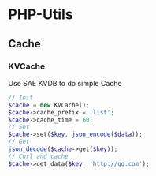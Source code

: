 # PHP-Utils

## Cache

### KVCache

Use SAE KVDB to do simple Cache

```php
// Init
$cache = new KVCache();
$cache->cache_prefix = 'list';
$cache->cache_time = 60;
// Set
$cache->set($key, json_encode($data));
// Get
json_decode($cache->get($key));
// Curl and cache
$cache->get_data($key, 'http://qq.com');
```
